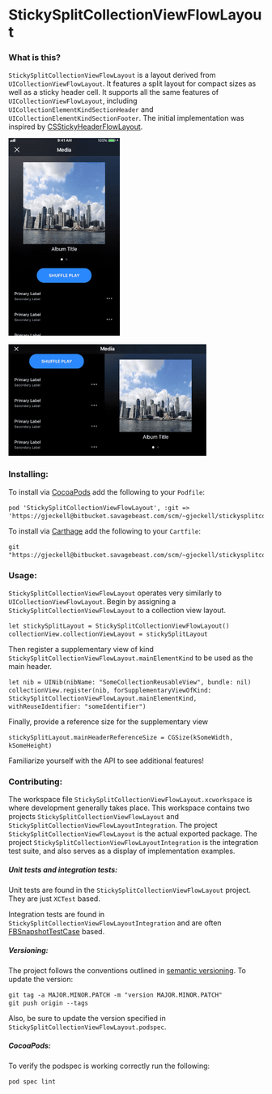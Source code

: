 # StickySplitCollectionViewFlowLayout

### What is this?
`StickySplitCollectionViewFlowLayout` is a layout derived from `UICollectionViewFlowLayout`. It features a split layout for compact sizes as well as a sticky header cell. It supports all the same features of `UICollectionViewFlowLayout`, including `UICollectionElementKindSectionHeader` and `UICollectionElementKindSectionFooter`. The initial implementation was inspired by [CSStickyHeaderFlowLayout](https://github.com/CSStickyHeaderFlowLayout/CSStickyHeaderFlowLayout).

![media_portrait](StickySplitCollectionViewFlowLayoutIntegration/Assets/media_portrait.gif "Media Portrait Example")

![media_landscape](StickySplitCollectionViewFlowLayoutIntegration/Assets/media_landscape.gif "Media Landscape Example")

### Installing:
To install via [CocoaPods](https://cocoapods.org/) add the following to your `Podfile`:
```
pod 'StickySplitCollectionViewFlowLayout', :git => 'https://gjeckell@bitbucket.savagebeast.com/scm/~gjeckell/stickysplitcollectionviewflowlayout.git'
```

To install via [Carthage](https://github.com/Carthage/Carthage) add the following to your `Cartfile`:
```
git "https://gjeckell@bitbucket.savagebeast.com/scm/~gjeckell/stickysplitcollectionviewflowlayout.git"
```

### Usage:
`StickySplitCollectionViewFlowLayout` operates very similarly to `UICollectionViewFlowLayout`. Begin by assigning a `StickySplitCollectionViewFlowLayout` to a collection view layout.
```
let stickySplitLayout = StickySplitCollectionViewFlowLayout()
collectionView.collectionViewLayout = stickySplitLayout
```

Then register a supplementary view of kind `StickySplitCollectionViewFlowLayout.mainElementKind` to be used as the main header.
```
let nib = UINib(nibName: "SomeCollectionReusableView", bundle: nil)
collectionView.register(nib, forSupplementaryViewOfKind: StickySplitCollectionViewFlowLayout.mainElementKind, withReuseIdentifier: "someIdentifier")
```

Finally, provide a reference size for the supplementary view
```
stickySplitLayout.mainHeaderReferenceSize = CGSize(kSomeWidth, kSomeHeight)
```

Familiarize yourself with the API to see additional features!

### Contributing:
The workspace file `StickySplitCollectionViewFlowLayout.xcworkspace` is where development generally takes place. This workspace contains two projects `StickySplitCollectionViewFlowLayout` and `StickySplitCollectionViewFlowLayoutIntegration`. The project `StickySplitCollectionViewFlowLayout` is the actual exported package. The project `StickySplitCollectionViewFlowLayoutIntegration` is the integration test suite, and also serves as a display of implementation examples.

##### Unit tests and integration tests:
Unit tests are found in the `StickySplitCollectionViewFlowLayout` project. They are just `XCTest` based.

Integration tests are found in `StickySplitCollectionViewFlowLayoutIntegration` and are often [FBSnapshotTestCase](https://github.com/uber/ios-snapshot-test-case) based.

##### Versioning:
The project follows the conventions outlined in [semantic versioning](http://semver.org/). To update the version:
```
git tag -a MAJOR.MINOR.PATCH -m "version MAJOR.MINOR.PATCH"
git push origin --tags
```
Also, be sure to update the version specified in `StickySplitCollectionViewFlowLayout.podspec`.

##### CocoaPods:
To verify the podspec is working correctly run the following:
```
pod spec lint
```
